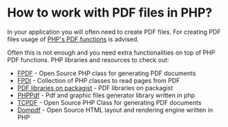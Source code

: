 # How to work with PDF files in PHP?

In your application you will often need to create PDF files. For creating PDF files usage of [PHP's PDF functions](http://php.net/manual/en/book.pdf.php) is advised.

Often this is not enough and you need extra functionalities on top of PHP PDF functions. PHP libraries and resources to check out:

* [FPDF](http://www.fpdf.org/) - Open Source PHP class for generating PDF documents
* [FPDI](http://www.setasign.com/products/fpdi/about/) - Collection of PHP classes to read pages from PDF
* [PDF libraries on packagist](https://packagist.org/search/?q=pdf) - PDF libraries on packagist
* [PHPPdf](https://github.com/psliwa/PHPPdf) - Pdf and graphic files generator library written in php
* [TCPDF](http://www.tcpdf.org/) - Open Source PHP Class for generating PDF documents
* [Dompdf](https://github.com/dompdf/dompdf) - Open Source HTML layout and rendering engine written in PHP
